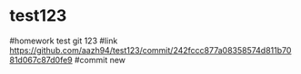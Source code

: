# test123
#homework test git 123
#link https://github.com/aazh94/test123/commit/242fccc877a08358574d811b7081d067c87d0fe9
#commit new
